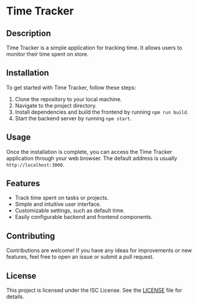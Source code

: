 # Time Tracker

## Description

Time Tracker is a simple application for tracking time. It allows users to monitor their time spent on store.

## Installation

To get started with Time Tracker, follow these steps:

1. Clone the repository to your local machine.
2. Navigate to the project directory.
5. Install dependencies and build the frontend by running `npm run build`.
4. Start the backend server by running `npm start`.

## Usage

Once the installation is complete, you can access the Time Tracker application through your web browser. The default address is usually `http://localhost:3000`.

## Features

- Track time spent on tasks or projects.
- Simple and intuitive user interface.
- Customizable settings, such as default time.
- Easily configurable backend and frontend components.

## Contributing

Contributions are welcome! If you have any ideas for improvements or new features, feel free to open an issue or submit a pull request.

## License

This project is licensed under the ISC License. See the [LICENSE](LICENSE) file for details.
